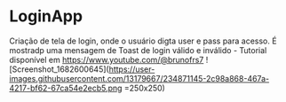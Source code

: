 # LoginApp
Criação de tela de login, onde o usuário digta user e pass para acesso. É mostradp uma mensagem de Toast de login válido e inválido - Tutorial disponível em https://www.youtube.com/@brunofrs7
![Screenshot_1682600645](https://user-images.githubusercontent.com/13179667/234871145-2c98a868-467a-4217-bf62-67ca54e2ecb5.png =250x250)



